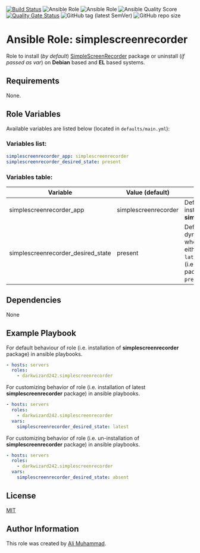 [![Build Status](https://travis-ci.com/darkwizard242/ansible-role-simplescreenrecorder.svg?branch=master)](https://travis-ci.com/darkwizard242/ansible-role-simplescreenrecorder) ![Ansible Role](https://img.shields.io/ansible/role/47936?color=dark%20green) ![Ansible Role](https://img.shields.io/ansible/role/d/47936?color=dark&style=flat-square) ![Ansible Quality Score](https://img.shields.io/ansible/quality/47936?label=ansible%20quality%20score) [![Quality Gate Status](https://sonarcloud.io/api/project_badges/measure?project=ansible-role-simplescreenrecorder&metric=alert_status)](https://sonarcloud.io/dashboard?id=ansible-role-simplescreenrecorder) ![GitHub tag (latest SemVer)](https://img.shields.io/github/tag/darkwizard242/ansible-role-simplescreenrecorder?label=release) ![GitHub repo size](https://img.shields.io/github/repo-size/darkwizard242/ansible-role-simplescreenrecorder?color=orange&style=flat-square)

# Ansible Role: simplescreenrecorder

Role to install (_by default_) [SimpleScreenRecorder](https://github.com/MaartenBaert/ssr) package or uninstall (_if passed as var_) on **Debian** based and **EL** based systems.

## Requirements

None.

## Role Variables

Available variables are listed below (located in `defaults/main.yml`):

### Variables list:

```yaml
simplescreenrecorder_app: simplescreenrecorder
simplescreenrecorder_desired_state: present
```

### Variables table:

Variable                           | Value (default)      | Description
---------------------------------- | -------------------- | ----------------------------------------------------------------------------------------------------------------------------------------------------
simplescreenrecorder_app           | simplescreenrecorder | Defines the app to install i.e. **simplescreenrecorder**
simplescreenrecorder_desired_state | present              | Defined to dynamically chose whether to install (i.e. either `present` or `latest`) or uninstall (i.e. `absent`) the package. Defaults to `present`.

## Dependencies

None

## Example Playbook

For default behaviour of role (i.e. installation of **simplescreenrecorder** package) in ansible playbooks.

```yaml
- hosts: servers
  roles:
    - darkwizard242.simplescreenrecorder
```

For customizing behavior of role (i.e. installation of latest **simplescreenrecorder** package) in ansible playbooks.

```yaml
- hosts: servers
  roles:
    - darkwizard242.simplescreenrecorder
  vars:
    simplescreenrecorder_desired_state: latest
```

For customizing behavior of role (i.e. un-installation of **simplescreenrecorder** package) in ansible playbooks.

```yaml
- hosts: servers
  roles:
    - darkwizard242.simplescreenrecorder
  vars:
    simplescreenrecorder_desired_state: absent
```

## License

[MIT](https://github.com/darkwizard242/ansible-role-simplescreenrecorder/blob/master/LICENSE)

## Author Information

This role was created by [Ali Muhammad](https://www.linkedin.com/in/ali-muhammad-759791130/).
